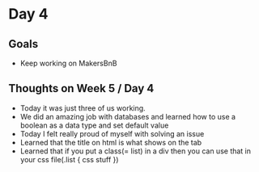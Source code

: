 # Day 4

## Goals
* Keep working on MakersBnB

## Thoughts on Week 5 / Day 4
* Today it was just three of us working.
* We did an amazing job with databases and learned how to use a boolean as a data type and set default value
* Today I felt really proud of myself with solving an issue
* Learned that the title on html is what shows on the tab
* Learned that if you put a class(= list) in a div then you can use that in your css file(.list { css stuff })
